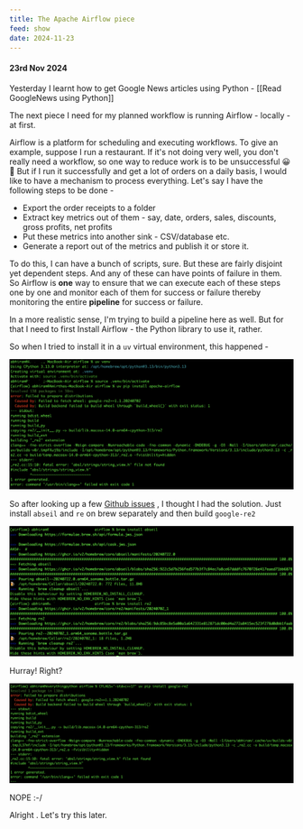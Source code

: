 ```yaml
---
title: The Apache Airflow piece
feed: show
date: 2024-11-23
---
```

#### 23rd Nov 2024

Yesterday I learnt how to get Google News articles using Python - [[Read GoogleNews using Python]]

The next piece I need for my planned workflow is running Airflow - locally - at first.

Airflow is a platform for scheduling and executing workflows. 
To give an example, suppose I run a restaurant. If it's not doing very well, you don't really need a workflow, so one way to reduce work is to be unsuccessful 😀👀
But if I run it successfully and get a lot of orders on a daily basis, I would like to have a mechanism to process everything. Let's say I have the following steps to be done - 
- Export the order receipts to a folder
- Extract key metrics out of them - say, date, orders, sales, discounts, gross profits, net profits
- Put these metrics into another sink - CSV/database etc.
- Generate a report out of the metrics and publish it or store it.

To do this, I can have a bunch of scripts, sure. But these are fairly disjoint yet dependent steps. And any of these can have points of failure in them. 
So Airflow is **one** way to ensure that we can execute each of these steps one by one and monitor each of them for success or failure thereby monitoring the entire **pipeline** for success or failure. 

In a more realistic sense, I'm trying to build a pipeline here as well. But for that I need to first Install Airflow - the Python library to use it, rather. 

So when I tried to install it in a `uv` virtual environment, this happened - 

![Alt Text](/assets/img/applications/airflow/airflow-err.png)

So after looking up a few [Github issues](https://github.com/google/re2/issues/437) , I thought I had the solution. Just install `abseil` and `re` on brew separately and then build `google-re2` 

![Alt Text](/assets/img/applications/airflow/install-abseil-re.png)

Hurray! 
Right?

![Alt Text](/assets/img/applications/airflow/no-dice.png)

NOPE :-/

Alright . Let's try this later.